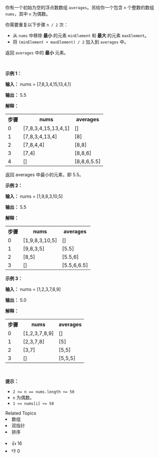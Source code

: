 <p>你有一个初始为空的浮点数数组 <code>averages</code>。另给你一个包含 <code>n</code> 个整数的数组 <code>nums</code>，其中 <code>n</code> 为偶数。</p>

<p>你需要重复以下步骤 <code>n / 2</code> 次：</p>

<ul> 
 <li>从 <code>nums</code> 中移除<strong> 最小 </strong>的元素 <code>minElement</code> 和<strong> 最大 </strong>的元素 <code>maxElement</code>。</li> 
 <li>将 <code>(minElement + maxElement) / 2</code> 加入到 <code>averages</code> 中。</li> 
</ul>

<p>返回 <code>averages</code> 中的 <strong>最小 </strong>元素。</p>

<p>&nbsp;</p>

<p><strong class="example">示例 1：</strong></p>

<div class="example-block"> 
 <p><strong>输入：</strong> <span class="example-io">nums = [7,8,3,4,15,13,4,1]</span></p> 
</div>

<p><strong>输出：</strong> <span class="example-io">5.5</span></p>

<p><strong>解释：</strong></p>

<table> 
 <tbody> 
  <tr> 
   <th>步骤</th> 
   <th>nums</th> 
   <th>averages</th> 
  </tr> 
  <tr> 
   <td>0</td> 
   <td>[7,8,3,4,15,13,4,1]</td> 
   <td>[]</td> 
  </tr> 
  <tr> 
   <td>1</td> 
   <td>[7,8,3,4,13,4]</td> 
   <td>[8]</td> 
  </tr> 
  <tr> 
   <td>2</td> 
   <td>[7,8,4,4]</td> 
   <td>[8,8]</td> 
  </tr> 
  <tr> 
   <td>3</td> 
   <td>[7,4]</td> 
   <td>[8,8,6]</td> 
  </tr> 
  <tr> 
   <td>4</td> 
   <td>[]</td> 
   <td>[8,8,6,5.5]</td> 
  </tr> 
 </tbody> 
</table> 返回 averages 中最小的元素，即 5.5。

<p><strong class="example">示例 2：</strong></p>

<div class="example-block"> 
 <p><strong>输入：</strong> <span class="example-io">nums = [1,9,8,3,10,5]</span></p> 
</div>

<p><strong>输出：</strong> <span class="example-io">5.5</span></p>

<p><strong>解释：</strong></p>

<table> 
 <tbody> 
  <tr> 
   <th>步骤</th> 
   <th>nums</th> 
   <th>averages</th> 
  </tr> 
  <tr> 
   <td>0</td> 
   <td>[1,9,8,3,10,5]</td> 
   <td>[]</td> 
  </tr> 
  <tr> 
   <td>1</td> 
   <td>[9,8,3,5]</td> 
   <td>[5.5]</td> 
  </tr> 
  <tr> 
   <td>2</td> 
   <td>[8,5]</td> 
   <td>[5.5,6]</td> 
  </tr> 
  <tr> 
   <td>3</td> 
   <td>[]</td> 
   <td>[5.5,6,6.5]</td> 
  </tr> 
 </tbody> 
</table>

<p><strong class="example">示例 3：</strong></p>

<div class="example-block"> 
 <p><strong>输入：</strong> <span class="example-io">nums = [1,2,3,7,8,9]</span></p> 
</div>

<p><strong>输出：</strong> <span class="example-io">5.0</span></p>

<p><strong>解释：</strong></p>

<table> 
 <tbody> 
  <tr> 
   <th>步骤</th> 
   <th>nums</th> 
   <th>averages</th> 
  </tr> 
  <tr> 
   <td>0</td> 
   <td>[1,2,3,7,8,9]</td> 
   <td>[]</td> 
  </tr> 
  <tr> 
   <td>1</td> 
   <td>[2,3,7,8]</td> 
   <td>[5]</td> 
  </tr> 
  <tr> 
   <td>2</td> 
   <td>[3,7]</td> 
   <td>[5,5]</td> 
  </tr> 
  <tr> 
   <td>3</td> 
   <td>[]</td> 
   <td>[5,5,5]</td> 
  </tr> 
 </tbody> 
</table>

<p>&nbsp;</p>

<p><strong>提示：</strong></p>

<ul> 
 <li><code>2 &lt;= n == nums.length &lt;= 50</code></li> 
 <li><code>n</code> 为偶数。</li> 
 <li><code>1 &lt;= nums[i] &lt;= 50</code></li> 
</ul>

<div><div>Related Topics</div><div><li>数组</li><li>双指针</li><li>排序</li></div></div><br><div><li>👍 16</li><li>👎 0</li></div>